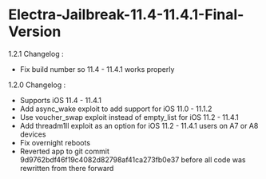 # Electra-Jailbreak-11.4-11.4.1-Final-Version

1.2.1 Changelog :

- Fix build number so 11.4 - 11.4.1 works properly

1.2.0 Changelog :

- Supports iOS 11.4 - 11.4.1
- Add async_wake exploit to add support for iOS 11.0 - 11.1.2
- Use voucher_swap exploit instead of empty_list for iOS 11.2 - 11.4.1
- Add threadm1ll exploit as an option for iOS 11.2 - 11.4.1 users on A7 or A8 devices
- Fix overnight reboots
- Reverted app to git commit 9d9762bdf46f19c4082d82798af41ca273fb0e37 before all code was rewritten from there forward
